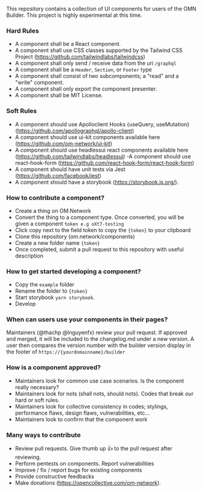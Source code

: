 This repository contains a collection of UI components for users of the OMN Builder. This project is highly experimental at this time.

### Hard Rules
- A component shall be a React component.
- A component shall use CSS classes supported by the Tailwind CSS Project (https://github.com/tailwindlabs/tailwindcss)
- A component shall only send / receive data from the uri `/graphql`
- A component shall be a `Header`, `Section`, or `Footer` type
- A component shall consist of two subcomponents; a "read" and a "write" component.
- A component shall only export the component presenter.
- A component shall be MIT License.

### Soft Rules
- A component should use Apolloclient Hooks {useQuery, useMutation} (https://github.com/apollographql/apollo-client)
- A component should use ui-kit components available here (https://github.com/om-network/ui-kit)
- A component should use headlessui react components available here (https://github.com/tailwindlabs/headlessui)
 -A component should use react-hook-form (https://github.com/react-hook-form/react-hook-form)
- A component should have unit tests via Jest (https://github.com/facebook/jest)
- A component should have a storybook (https://storybook.js.org/).

### How to contribute a component?
- Create a thing on OM.Network
- Convert the thing to a component type. Once converted, you will be given a component `token e.g oXt7-testing`
- Click copy next to the field token to copy the `{token}` to your clipboard
- Clone this repository (om.network/components)
- Create a new folder name `{token}`
- Once completed, submit a pull request to this repository with useful description

### How to get started developing a component?
- Copy the `example` folder
- Rename the folder to `{token}`
- Start storybook `yarn storybook`.
- Develop

### When can users use your components in their pages?
Maintainers (@thachp @lnguyenfx) review your pull request. If approved and merged, it will be included to the changelog.md under a new version. A user then compares the version number with the builder version display in the footer of `https://{yourdomainname}/builder`

### How is a component approved?
- Maintainers look for common use case scenarios.  Is the component really necessary?
- Maintainers look for nots (shall nots, should nots).  Codes that break our hard or soft rules.
- Maintainers look for collective consistency in codes; stylings, performance flaws, design flaws, vulnerabilities, etc...
- Maintainers look to confirm that the component work

### Many ways to contribute
- Review pull requests.  Give thumb up :thumbsup: to the pull request after reviewing.
- Perform pentests on components. Report vulnerabilities
- Improve / fix / report bugs for existing components
- Provide constructive feedbacks
- Make donations (https://opencollective.com/om-network).
